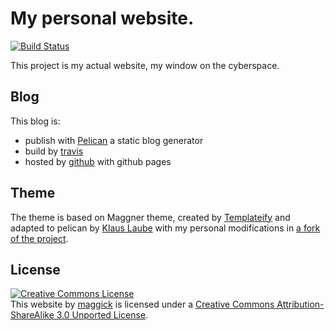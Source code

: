 # My personal website.

[![Build Status](https://travis-ci.org/maggick/blog.svg?branch=master)](https://travis-ci.org/maggick/blog)

This project is my actual website, my window on the cyberspace.

## Blog

This blog is:
  * publish with [Pelican](http://blog.getpelican.com) a static blog generator
  * build by [travis](https://travis-ci.org/maggick/blog)
  * hosted by [github](https://github.com) with github pages

## Theme

The theme is based on Maggner theme, created by
[Templateify](http://www.templateify.com/) and adapted to
pelican by [Klaus Laube](https://github.com/kplaube/maggner-pelican) with
my personal modifications in
[a fork of the project](https://github.com/maggick/maggner-pelican).

## License

<a rel="license" href="http://creativecommons.org/licenses/by-sa/3.0/deed.en_US"><img alt="Creative Commons License" style="b
order-width:0" src="http://i.creativecommons.org/l/by-sa/3.0/88x31.png" /></a><br /><span xmlns:dct="http://purl.org/dc/terms
/" property="dct:title">This website</span> by <a xmlns:cc="http://creativecommons.org/ns#" href="https://maggick.fr" p
roperty="cc:attributionName" rel="cc:attributionURL">maggick</a> is licensed under a <a rel="license" href="http://cr
eativecommons.org/licenses/by-sa/3.0/deed.en_US">Creative Commons Attribution-ShareAlike 3.0 Unported License</a>.<br />
